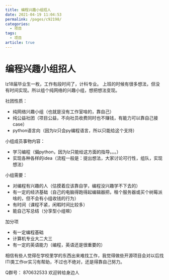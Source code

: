 ```yaml
---
title: 编程兴趣小组招人
date: 2021-04-19 11:04:53
permalink: /pages/c92198/
categories: 
  - 项目
tags: 
  - 项目
article: true
---
```

# 编程兴趣小组招人  

lz18届毕业生一枚，工作有段时间了，计科专业。
上班的时候有很多想法，但没有时间实现。所以组个纯网络的兴趣小组，想把想法变现。

社团性质：

- 纯网络兴趣小组（也就是没有工作室啥的，靠自己）
- 纯公益社团（项目公益，不向社员收费同时也不赚钱，有能力可以靠自己接case）
- python语言向（因为lz只会py编程语言，所以只能给这个支持）

小组成员事物内容：

- 学习编程（偏python，因为lz只能给这方面的指导。。。）
- 实现各种各样的idea（流程一般是：提出想法，大家讨论可行性，组队，实现想法）

小组需要：

- 对编程有兴趣的人（估摸着应该靠自学，编程没兴趣学不下去的）
- 有一定的经济基础（自己的电脑得跑得起编辑器把，租个服务器或买个树莓派啥的，但不会有小组收钱的行为）
- 有时间（课程不紧，闲暇时间比较多）
- 能自己写总结（分享型小组嘛）

加分项

- 有一定编程基础
- 计算机专业大二大三
- 有一定的英语能力（编程，英语还是很重要的）

相信有些人觉得在学校里学的东西出来难找工作，我觉得做些开源项目会对以后找ITl类工作or实习有帮助，不过也不绝对，还是得靠自己努力。

Q群号：
870632533
欢迎转给身边人
